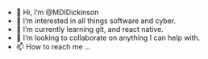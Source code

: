 - 👋 Hi, I’m @MDIDickinson
- 👀 I’m interested in all things software and cyber.
- 🌱 I’m currently learning git, and react native.
- 💞️ I’m looking to collaborate on anything I can help with.
- 📫 How to reach me ...

<!---
MDIDickinson/MDIDickinson is a ✨ special ✨ repository because its `README.md` (this file) appears on your GitHub profile.
You can click the Preview link to take a look at your changes.
--->
